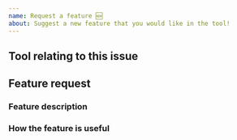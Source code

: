 ```yaml
---
name: Request a feature 🆕
about: Suggest a new feature that you would like in the tool!
---
```


<!-- Fill out the template. Don't write inside the arrows as they will be hidden
when you post your issue.

If you have a feature suggestion for the tool, read through the following steps:

1.  Fill out the template.
      This will help us understand what you're requesting and why you want us
      to add it.

2.  Keep it simple.
      Make sure it's easy to understand what you're requesting. A good way is
      to keep it to one request per GitHub issue, as we can then easily track
      feature requests.

3.  Check whether it has already been asked or added.
      You can search the exiting GitHub issues to see if your feature has
      already been requested.

4.  Ask yourself: "Does this idea/feature belong as part of the tool?"
      Whilst we'd love to be able to add every feature that every user wants,
      we want to keep the site as small and as fast as possible by limiting how
      much code we have. Make sure the feature you are requesting is something
      that others will benefit from, not just you.

5.  Delete this line and all above lines before posting your issue! -->

## Tool relating to this issue
<!-- This will either be the DNS lookup tool or the SPF explainer. -->

## Feature request

### Feature description
<!-- What feature are you suggesting? -->

### How the feature is useful
<!-- How is the feature useful to users of the tool? -->
